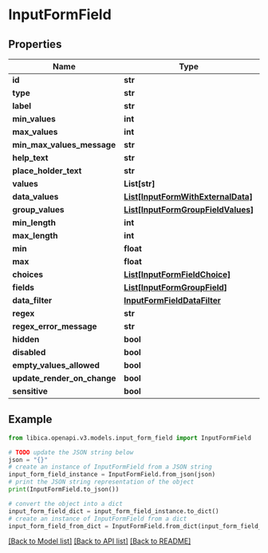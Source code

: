 # InputFormField


## Properties

Name | Type | Description | Notes
------------ | ------------- | ------------- | -------------
**id** | **str** |  | [optional] 
**type** | **str** |  | [optional] 
**label** | **str** |  | [optional] 
**min_values** | **int** |  | [optional] 
**max_values** | **int** |  | [optional] 
**min_max_values_message** | **str** |  | [optional] 
**help_text** | **str** |  | [optional] 
**place_holder_text** | **str** |  | [optional] 
**values** | **List[str]** |  | [optional] 
**data_values** | [**List[InputFormWithExternalData]**](InputFormWithExternalData.md) |  | [optional] 
**group_values** | [**List[InputFormGroupFieldValues]**](InputFormGroupFieldValues.md) |  | [optional] 
**min_length** | **int** |  | [optional] 
**max_length** | **int** |  | [optional] 
**min** | **float** |  | [optional] 
**max** | **float** |  | [optional] 
**choices** | [**List[InputFormFieldChoice]**](InputFormFieldChoice.md) |  | [optional] 
**fields** | [**List[InputFormGroupField]**](InputFormGroupField.md) |  | [optional] 
**data_filter** | [**InputFormFieldDataFilter**](InputFormFieldDataFilter.md) |  | [optional] 
**regex** | **str** |  | [optional] 
**regex_error_message** | **str** |  | [optional] 
**hidden** | **bool** |  | [optional] 
**disabled** | **bool** |  | [optional] 
**empty_values_allowed** | **bool** |  | [optional] 
**update_render_on_change** | **bool** |  | [optional] 
**sensitive** | **bool** |  | [optional] 

## Example

```python
from libica.openapi.v3.models.input_form_field import InputFormField

# TODO update the JSON string below
json = "{}"
# create an instance of InputFormField from a JSON string
input_form_field_instance = InputFormField.from_json(json)
# print the JSON string representation of the object
print(InputFormField.to_json())

# convert the object into a dict
input_form_field_dict = input_form_field_instance.to_dict()
# create an instance of InputFormField from a dict
input_form_field_from_dict = InputFormField.from_dict(input_form_field_dict)
```
[[Back to Model list]](../README.md#documentation-for-models) [[Back to API list]](../README.md#documentation-for-api-endpoints) [[Back to README]](../README.md)



